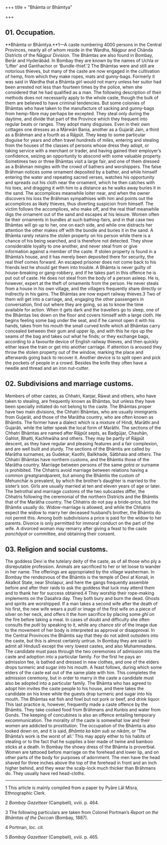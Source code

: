 +++
title = "Bhāmta or Bhāmtya"

+++

## 01. Occupation.

**Bhāmta or Bhāmtya.**1—A caste numbering 4000 persons in the Central Provinces, nearly all of whom reside in the Wardha, Nāgpur and Chānda Districts of the Nāgpur Division. The Bhāmtas are also found in Bombay, Berār and Hyderābād. In Bombay they are known by the names of Uchla or ‘Lifter’ and Ganthachor or ‘Bundle-thief.’2 The Bhāmtas were and still are notorious thieves, but many of the caste are now engaged in the cultivation of hemp, from which they make ropes, mats and gunny-bags. Formerly it was said in Wardha that a Bhāmta girl would not marry unless her suitor had been arrested not less than fourteen times by the police, when she considered that he had qualified as a man. The following description of their methods does not necessarily apply to the whole caste, though the bulk of them are believed to have criminal tendencies. But some colonies of Bhāmtas who have taken to the manufacture of sacking and gunny-bags from hemp-fibre may perhaps be excepted. They steal only during the daytime, and divide that part of the Province which they frequent into regular beats or ranges. They adopt many disguises. Even in their own cottages one dresses as a Mārwāri Bania, another as a Gujarāt Jain, a third as a Brāhman and a fourth as a Rājpūt. They keep to some particular disguise for years and often travel hundreds of miles, entering and stealing from the houses of the classes of persons whose dress they adopt, or taking service with a merchant or trader, and having gained their employer’s confidence, seizing an opportunity to abscond with some valuable property. Sometimes two or three Bhāmtas visit a large fair, and one of them dressed as a Brāhman mingles with the crowd of bathers and worshippers. The false Brāhman notices some ornament deposited by a bather, and while himself entering the water and repeating sacred verses, watches his opportunity and spreads out his cloth near the ornament, which he then catches with his toes, and dragging it with him to a distance as he walks away buries it in the sand. The accomplices meanwhile loiter near, and when the owner discovers his loss the Brāhman sympathises with him and points out the accomplices as likely thieves, thus diverting suspicion from himself. The victim follows the accomplices, who make off, and the real thief meanwhile digs the ornament out of the sand and escapes at his leisure. Women often tie their ornaments in bundles at such bathing-fairs, and in that case two Bhāmtas will go up to her, one on each side, and while one distracts her attention the other makes off with the bundle and buries it in the sand. A Bhāmta rarely retains the stolen property on his person while there is a chance of his being searched, and is therefore not detected. They show considerable loyalty to one another, and never steal from or give information against a member of the caste. If stolen property is found in a Bhāmta’s house, and it has merely been deposited there for security, the real thief comes forward. An escaped prisoner does not come back to his friends lest he should get them into trouble. A Bhāmta is never guilty of house-breaking or gang-robbery, and if he takes part in this offence he is put out of caste. He does not steal from the body of a person asleep. He is, however, expert at the theft of ornaments from the person. He never steals from a house in his own village, and the villagers frequently share directly or indirectly in his gains. The Bhāmtas are now expert railway thieves.3 Two of them will get into a carriage, and, engaging the other passengers in conversation, find out where they are going, so as to know the time available for action. When it gets dark and the travellers go to sleep, one of the Bhāmtas lies down on the floor and covers himself with a large cloth. He begins feeling some bag under the seat, and if he cannot open it with his hands, takes from his mouth the small curved knife which all Bhāmtas carry concealed between their gum and upper lip, and with this he rips up the seams of the bag and takes out what he finds; or they exchange bags, according to a favourite device of English railway thieves, and then quickly either leave the train or get into another carriage. If attention is aroused they throw the stolen property out of the window, marking the place and afterwards going back to recover it. Another device is to split open and pick the pockets of people in a crowd. Besides the knife they often have a needle and thread and an iron nut-cutter. 

## 02. Subdivisions and marriage customs.

Members of other castes, as Chhatri, Kanjar, Rāwat and others, who have taken to stealing, are frequently known as Bhāmtas, but unless they have been specially initiated do not belong to the caste. The Bhāmtas proper have two main divisions, the Chhatri Bhāmtas, who are usually immigrants from Gujarāt, and those of the Marātha country, who are often known as Bhāmtis. The former have a dialect which is a mixture of Hindi, Marāthi and Gujarāti, while the latter speak the local form of Marāthi. The sections of the Chhatri Bhāmtas are named after Rājpūt septs, as Badgūjar, Chauhān, Gahlot, Bhatti, Kachhwāha and others. They may be partly of Rājpūt descent, as they have regular and pleasing features and a fair complexion, and are well built and sturdy. The sections of the Bhāmtis are called by Marātha surnames, as Gudekar, Kaothi, Bailkhade, Sātbhaia and others. The Chhatri Bhāmtas have northern customs, and the Bhāmtis those of the Marātha country. Marriage between persons of the same *gotra* or surname is prohibited. The Chhatris avoid marriage between relations having a common greatgrandparent, but among the Bhāmtis the custom of Mehunchār is prevalent, by which the brother’s daughter is married to the sister’s son. Girls are usually married at ten and eleven years of age or later. The betrothal and marriage customs of the two subcastes differ, the Chhatris following the ceremonial of the northern Districts and the Bhāmtis that of the Marātha country. The Chhatris do not pay a bride-price, but the Bhāmtis usually do. Widow-marriage is allowed, and while the Chhatris expect the widow to marry her deceased husband’s brother, the Bhāmtis do not permit this. Among both subdivisions a price is paid for the widow to her parents. Divorce is only permitted for immoral conduct on the part of the wife. A divorced woman may remarry after giving a feast to the caste *panchāyat* or committee, and obtaining their consent.  

## 03. Religion and social customs.

The goddess Devi is the tutelary deity of the caste, as of all those who ply a disreputable profession. Animals are sacrificed to her or let loose to wander in her name. The offerings are appropriated by the village washerman. In Bombay the rendezvous of the Bhāmtis is the temple of Devi at Konali, in Akalkot State, near Sholapur, and here the gangs frequently assemble before and after their raids to ask the goddess that luck may attend them and to thank her for success obtained.4 They worship their rope-making implements on the Dasahra day. They both bury and burn the dead. Ghosts and spirits are worshipped. If a man takes a second wife after the death of his first, the new wife wears a *putli* or image of the first wife on a piece of silver on her neck, and offers it the *hom* sacrifice by placing some *ghī* on the fire before taking a meal. In cases of doubt and difficulty she often consults the *putli* by speaking to it, while any chance stir of the image due to the movement of her body is interpreted as approval or disapproval. In the Central Provinces the Bhāmtis say that they do not admit outsiders into the caste, but this is almost certainly untrue. In Bombay they are said to admit all Hindus5 except the very lowest castes, and also Muhammadans. The candidate must pass through the two ceremonies of admission into the caste and adoption into a particular family. For the first he pays an admission fee, is bathed and dressed in new clothes, and one of the elders drops turmeric and sugar into his mouth. A feast follows, during which some elders of the caste eat out of the same plate with him. This completes the admission ceremony, but in order to marry in the caste a candidate must also be adopted into a particular family. The Bhāmta who has agreed to adopt him invites the caste people to his house, and there takes the candidate on his knee while the guests drop turmeric and sugar into his mouth. The Bhāmtas eat fish and fowl but not pork or beef, and drink liquor. This last practice is, however, frequently made a caste offence by the Bhāmtis. They take cooked food from Brāhmans and Kunbis and water from Gonds. The keeping of concubines is also an offence entailing temporary excommunication. The morality of the caste is somewhat low and their women are addicted to prostitution. The occupation of the Bhāmta is also looked down on, and it is said, *Bhāmta ka kām sub se nikām*, or ‘The Bhāmta’s work is the worst of all.’ This may apply either to his habits of stealing or to the fact that he supplies a bier made of twine and bamboo sticks at a death. In Bombay the showy dress of the Bhāmta is proverbial. Women are tattooed before marriage on the forehead and lower lip, and on other parts of the body for purposes of adornment. The men have the head shaved for three inches above the top of the forehead in front and an inch higher behind, and they wear the scalp-lock much thicker than Brāhmans do. They usually have red head-cloths. 

___________________

1 This article is mainly compiled from a paper by Pyāre Lāl Misra, Ethnographic Clerk. 

2 *Bombay Gazetteer* \(Campbell\), xviii. p. 464. 

3 The following particulars are taken from Colonel Portman’s *Report on the Bhāmtas of the Deccan* \(Bombay, 1887\). 

4 Portman, *loc. cit.*

5 *Bombay Gazetteer* \(Campbell\), xviii. p. 465. 

